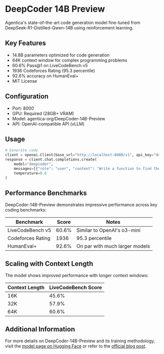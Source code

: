 # DeepCoder 14B Preview

Agentica's state-of-the-art code generation model fine-tuned from DeepSeek-R1-Distilled-Qwen-14B using reinforcement learning.

## Key Features
- 14.8B parameters optimized for code generation
- 64K context window for complex programming problems
- 60.6% Pass@1 on LiveCodeBench v5
- 1936 Codeforces Rating (95.3 percentile)
- 92.6% accuracy on HumanEval+
- MIT License

## Configuration
- Port: 8000
- GPU: Required (28GB+ VRAM)
- Model: agentica-org/DeepCoder-14B-Preview
- API: OpenAI-compatible API (vLLM)

## Usage

```python
# Generate code
client = openai.Client(base_url="http://localhost:8000/v1", api_key="dummy-key")
response = client.chat.completions.create(
    model="deepcoder",
    messages=[{"role": "user", "content": "Write a function to find the longest increasing subsequence"}],
    temperature=0.6
)
```

## Performance Benchmarks
DeepCoder-14B-Preview demonstrates impressive performance across key coding benchmarks:

| **Benchmark** | **Score** | **Notes** |
|---------------|-----------|-----------|
| LiveCodeBench v5 | 60.6% | Similar to OpenAI's o3-mini |
| Codeforces Rating | 1936 | 95.3 percentile |
| HumanEval+ | 92.6% | On par with much larger models |

## Scaling with Context Length
The model shows improved performance with longer context windows:

| **Context Length** | **LiveCodeBench Score** |
|-------------------|-------------------------|
| 16K | 45.6% |
| 32K | 57.9% |
| 64K | 60.6% |

## Additional Information
For more details on DeepCoder-14B-Preview and its training methodology, visit the [model page on Hugging Face](https://huggingface.co/agentica-org/DeepCoder-14B-Preview) or refer to the [official blog post](https://pretty-radio-b75.notion.site/DeepCoder-A-Fully-Open-Source-14B-Coder-at-O3-mini-Level-1cf81902c14680b3bee5eb349a512a51). 